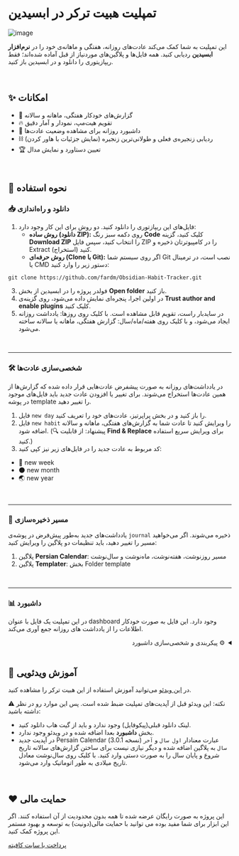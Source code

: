 # تمپلیت هبیت ترکر در ابسیدین

![image](https://ifard.ir/img/1755378027311.webp)

این تمپلیت به شما کمک می‌کند عادت‌های روزانه، هفتگی و ماهانه‌ی خود را در **نرم‌افزار ابسیدین** ردیابی کنید. 
همه فایل‌ها و پلاگین‌های موردنیاز از قبل آماده شده‌اند؛ فقط ریپازیتوری را دانلود و در ابسیدین باز کنید.

<br>

## ✨ امکانات
- 📅 گزارش‌های خودکار هفتگی، ماهانه و سالانه
- 🔥 تقویم هیت‌مپ، نمودار و آمار دقیق
- 📌 داشبورد روزانه برای مشاهده وضعیت عادت‌ها
- ⛓️ ردیابی زنجیره‌ی فعلی و طولانی‌ترین زنجیره (نمایش جزئیات با هاور کردن)
- 🏆 تعیین دستاورد و نمایش مدال

<br>

## 🚀 نحوه استفاده

### 📥 دانلود و راه‌اندازی
1. فایل‌های این ریپازتوری را دانلود کنید. دو روش برای این کار وجود دارد:
    - **روش ساده (دانلود ZIP):** روی دکمه سبز رنگ **Code** کلیک کنید، گزینه **Download ZIP** را انتخاب کنید، سپس فایل ZIP را در کامپیوترتان ذخیره و Extract (استخراج) کنید.
    - **روش حرفه‌ای (Clone با Git):** اگر روی سیستم شما Git نصب است، در ترمینال یا CMD دستور زیر را وارد کنید:
    
```
git clone https://github.com/fardm/Obsidian-Habit-Tracker.git
```

3. فولدر پروژه را در ابسیدین از بخش **Open folder** باز کنید.
4. در اولین اجرا، پنجره‌ای نمایش داده می‌شود، روی گزینه‌ی **Trust author and enable plugins** کلیک کنید.
5. در سایدبار راست، تقویم قابل مشاهده است. با کلیک روی روزها: یادداشت روزانه ایجاد می‌شود، و با کلیک روی هفته/ماه/سال: گزارش هفتگی، ماهانه یا سالانه ساخته می‌شود.

<br>

---

### 🛠️ شخصی‌سازی عادت‌ها
در یادداشت‌های روزانه به صورت پیشفرض عادت‌هایی قرار داده شده که گزارش‌ها از همین عادت‌ها استخراج می‌شوند. برای تغییر یا افزودن عادت جدید باید فایل‌های موجود در پوشه template را تغییر دهید.
1. فایل `new day` را باز کنید و در بخش پراپرتیز، عادت‌های خود را تعریف کنید.  
2. فایل `new habit` را ویرایش کنید تا عادت شما به گزارش‌های هفتگی، ماهانه و سالانه اضافه شود.  (🔍 پیشنهاد: از قابلیت **Find & Replace** برای ویرایش سریع استفاده کنید.)
3. کد مربوط به عادت جدید را در فایل‌های زیر نیز کپی کنید:
- 📅 new week
- 🌑 new month
- 🌏 new year 

<br>

---

### 📂 مسیر ذخیره‌سازی
یادداشت‌های جدید به‌طور پیش‌فرض در پوشه‌ی `journal` ذخیره می‌شوند.  اگر می‌خواهید مسیر را تغییر دهید، باید تنظیمات دو پلاگین را ویرایش کنید:  
  1. پلاگین **Persian Calendar**: مسیر روزنوشت، هفته‌نوشت، ماه‌نوشت و سال‌نوشت  
  2. پلاگین **Templater**: بخش Folder template

<br>

---

### 📊 داشبورد
در این تمپلیت یک فایل با عنوان dashboard وجود دارد. این فایل به صورت خودکار اطلاعات را از یادداشت های روزانه جمع آوری می‌کند.

<details dir="rtl">
<summary>⚙️ پیکربندی و شخصی‌سازی داشبورد</summary>
ابتدای این فایل، بخشی به نام `CONFIG` وجود دارد که همه‌ی تنظیمات اصلی در آن قرار دارد:

#### محل فایل‌ها (from)
از این بخش باید محل روزنوشته‌ها را مشخص کنید. می‌توانید مسیر پوشه را وارد کنید یا تگی که در آنها استفاده کرده‌اید را تعیین کنید.
```js
const from = {
  tags: ["journal"], // تگ موجود در روزنوشته‌ها
  paths: []          // مسیر پوشه‌هایی که فایل‌ها در آن هستند
};
```

---

#### منبع تاریخ (dateSource)
در این بخش مشخص می‌کنید که تاریخ هر یادداشت از کجا خوانده شود. اگر `filename` باشد، تاریخ از نام فایل (مثل 2025-08-15.md) خوانده می‌شود. اگر `frontmatter` باشد، تاریخ از یک فیلد در بخش پراپرتیز (frontmatter) یادداشت خوانده می‌شود.

```js
const dateSource = {
  type: "filename",        // filename یا frontmatter
  frontmatterField: "date", // نام فیلد تاریخ در frontmatter
  dateFormat: "YYYY/MM/DD"  // فرمت تاریخ
};
```


---

#### تعریف عادت‌ها (habits)
در این بخش لیست عادت ها وارد می شود. هر عادت شامل ویژگی‌های زیر است:
```js
const habits = [
  {
    id: "reading",               // شناسه یکتا عادت
    title: "",                       // نام عادت
    field: "📚reading",    // نام فیلدی که داده در آن ذخیره می‌شود
    type: "numeric",        // نوع داده: numeric یا boolean
    unit: "",                      // واحد اندازه‌گیری
    progressMax: 16,      // بیشترین مقدار برای نوار پیشرفت

    completeCondition: {    // شرایط تکمیل عادت
      kind: "gte",                  // نوع مقایسه: eq, gte, lte
      value: 1                       // مقدار مرجع برای تکمیل عادت
    },

    chain: {                    // تنظیمات زنجیره
      graceDays: 1,        // تعداد روزهای وقفه مجاز در زنجیره
      cupEvery: 15         // هر چند روز موفقیت کاپ تعلق می‌گیرد
    },

    achievement: [                  // محدوده و نشان‌های مدال
      { range: [10, 12], label: "🏅 سوپراستار" }, 
      { range: [7, 9],   label: "🥇 طلا" }, 
      { range: [4, 6],   label: "🥈 نقره" },
      { range: [1, 3],   label: "🥉 برنز" }, 
      { range: [0, 0],   label: "⚪" } 
    ],

    lowerIsBetter: false      // آیا مقدار کمتر بهتر است مثل سوشال مدیا
  }
];
```


**روز مهلت (graceDays):** این گزینه تعیین می‌کند که در شمارش زنجیره، چند روز وقفه مجاز دارید. اگر 0 باشد: هیچ ارفاقی وجود ندارد و زنجیره با یک روز وقفه قطع می‌شود. اگر 1 باشد: یک روز وقفه مجاز است. یعنی اگر یک روز نتوانستید عادت را انجام دهید، زنجیره همچنان ادامه پیدا می‌کند.

**نوع مقایسه(kind):**
- eq : مساوی بودن (مثلا دقیقا ۳۰ دقیقه مطالعه)  
- gte : بیشتر یا مساوی بودن (مثلا حداقل ۳۰ دقیقه مطالعه)  
- lte : کمتر یا مساوی بودن (مثلا حداکثر ۳۰ دقیقه مطالعه)  

</details>


<br>

## 🎥 آموزش ویدئویی
در [این ویدئو](https://www.aparat.com/v/aevm2m1) می‌توانید آموزش استفاده از این هبیت ترکر را مشاهده کنید.



⚠️ نکته: این ویدئو قبل از آپدیت‌های تمپلیت ضبط شده است. پس این موارد رو در نظر داشته باشید:
- لینک دانلود قبلی(پیکوفایل) وجود ندارد و باید از گیت هاب دانلود کنید.
- بخش **داشبورد** بعدا اضافه شده و در ویدئو وجود ندارد.
- در آپدیت جدید Persain Calendar (نسخه 3.0.1) عبارت معنادار `اول سال` و `آخر سال` به پلاگین اضافه شده و دیگر نیازی نیست برای ساختن گزارش‌های سالانه تاریخ‌ شروع و پایان سال را به صورت دستی وارد کنید. با کلیک روی سال‌نوشت معادل تاریخ میلادی به طور اتوماتیک وارد می‌شود.

<br>

## ❤️ حمایت مالی
این پروژه به صورت رایگان عرضه شده تا همه بدون محدودیت از آن استفاده کنند. اگر این ابزار برای شما مفید بوده می توانید با حمایت مالی(دونیت) به توسعه و بهبود مستمر این پروژه کمک کنید.

[پرداخت با سایت کافیته](https://www.coffeete.ir/ifard)

